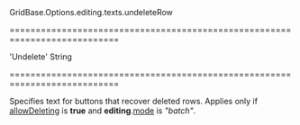 <!--id-->GridBase.Options.editing.texts.undeleteRow<!--/id-->
===========================================================================
<!--default-->'Undelete'<!--/default-->
<!--type-->String<!--/type-->
===========================================================================

<!--shortDescription-->
Specifies text for buttons that recover deleted rows. Applies only if [allowDeleting]({basewidgetpath}/Configuration/editing/#allowDeleting) is **true** and **editing**.[mode]({basewidgetpath}/Configuration/editing/#mode) is *"batch"*.
<!--/shortDescription-->

<!--fullDescription-->

<!--/fullDescription-->